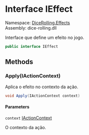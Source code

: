 # <a id="DiceRolling_Effects_IEffect"></a> Interface IEffect

Namespace: [DiceRolling.Effects](DiceRolling.Effects.md)  
Assembly: dice\-rolling.dll  

Interface que define um efeito no jogo.

```csharp
public interface IEffect
```

## Methods

### <a id="DiceRolling_Effects_IEffect_Apply_DiceRolling_Actions_IActionContext_"></a> Apply\(IActionContext\)

Aplica o efeito no contexto da ação.

```csharp
void Apply(IActionContext context)
```

#### Parameters

`context` [IActionContext](DiceRolling.Actions.IActionContext.md)

O contexto da ação.

